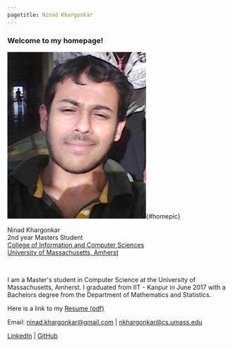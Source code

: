```yaml
---
pagetitle: Ninad Khargonkar
---
```


### Welcome to my homepage!

![home](./etc/ninad-b3.jpg){#homepic}

Ninad Khargonkar  
2nd year Masters Student  
[College of Information and Computer Sciences](https://www.cics.umass.edu/)  
[University of Massachusetts, Amherst](https://www.umass.edu/)  

<br/>


I am a Master's student in Computer Science at the University of Massachusetts, Amherst. I graduated from IIT - Kanpur in June 2017  with a Bachelors degree from the Department of Mathematics and Statistics.

Here is a link to my [Resume (pdf)](./etc/Resume_NinadKhargonkar.pdf)

Email: ninad.khargonkar@gmail.com  | nkhargonkar@cs.umass.edu

[LinkedIn](https://www.linkedin.com/in/ninadkhargonkar/) | 
[GitHub](https://github.com/ninception)


